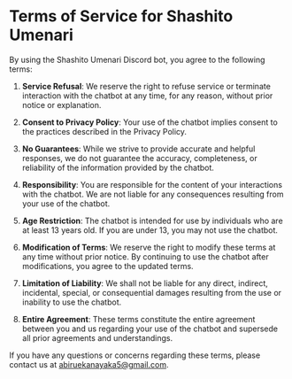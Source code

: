 # Terms of Service for Shashito Umenari

By using the Shashito Umenari Discord bot, you agree to the following terms:

1. **Service Refusal**: We reserve the right to refuse service or terminate interaction with the chatbot at any time, for any reason, without prior notice or explanation.

2. **Consent to Privacy Policy**: Your use of the chatbot implies consent to the practices described in the Privacy Policy.

3. **No Guarantees**: While we strive to provide accurate and helpful responses, we do not guarantee the accuracy, completeness, or reliability of the information provided by the chatbot.

4. **Responsibility**: You are responsible for the content of your interactions with the chatbot. We are not liable for any consequences resulting from your use of the chatbot.

5. **Age Restriction**: The chatbot is intended for use by individuals who are at least 13 years old. If you are under 13, you may not use the chatbot.

6. **Modification of Terms**: We reserve the right to modify these terms at any time without prior notice. By continuing to use the chatbot after modifications, you agree to the updated terms.

7. **Limitation of Liability**: We shall not be liable for any direct, indirect, incidental, special, or consequential damages resulting from the use or inability to use the chatbot.

8. **Entire Agreement**: These terms constitute the entire agreement between you and us regarding your use of the chatbot and supersede all prior agreements and understandings.

If you have any questions or concerns regarding these terms, please contact us at abiruekanayaka5@gmail.com.
